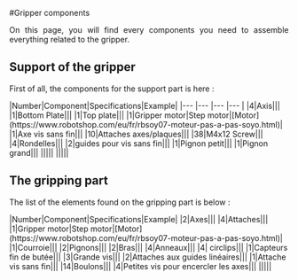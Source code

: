 #Gripper components

<p align = justify>On this page, you will find every components you need to assemble everything related to the gripper.
<br/> </p>

## Support of the gripper
<p align = justify>First of all, the components for the support part is here :
<br/> </p>
|Number|Component|Specifications|Example|
|--- |--- |--- |--- |
|4|Axis|||
|1|Bottom Plate|||
|1|Top plate|||
|1|Gripper motor|Step motor|[Motor](https://www.robotshop.com/eu/fr/rbsoy07-moteur-pas-a-pas-soyo.html)|
|1|Axe vis sans fin|||
|10|Attaches axes/plaques|||
|38|M4x12 Screw|||
|4|Rondelles|||
|2|guides pour vis sans fin|||
|1|Pignon petit|||
|1|Pignon grand|||
|||||
|||||




## The gripping part
<p align = justify>The list of the elements found on the gripping part is below :
<br/> </p>
|Number|Component|Specifications|Example|
|2|Axes|||
|4|Attaches|||
|1|Gripper motor|Step motor|[Motor](https://www.robotshop.com/eu/fr/rbsoy07-moteur-pas-a-pas-soyo.html)|
|1|Courroie|||
|2|Pignons|||
|2|Bras|||
|4|Anneaux|||
|4| circlips|||
|1|Capteurs fin de butée|||
|3|Grande vis|||
|2|Attaches aux guides linéaires|||
|1|Attache vis sans fin|||
|14|Boulons|||
|4|Petites vis pour encercler les axes|||
|||||